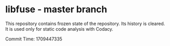 # libfuse - master branch

This repository contains frozen state of the repository.
Its history is cleared. It is used only for static code
analysis with Codacy.

Commit Time: 1709447335